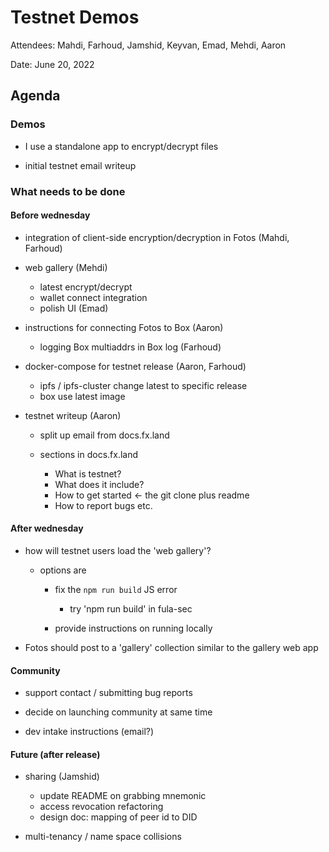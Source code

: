 # Testnet Demos

Attendees: Mahdi, Farhoud, Jamshid, Keyvan, Emad, Mehdi, Aaron

Date: June 20, 2022

## Agenda

### Demos

  * I use a standalone app to encrypt/decrypt files 

  * initial testnet email writeup

### What needs to be done

#### Before wednesday

* integration of client-side encryption/decryption in Fotos (Mahdi, Farhoud)

* web gallery (Mehdi)
  * latest encrypt/decrypt
  * wallet connect integration
  * polish UI (Emad)

* instructions for connecting Fotos to Box (Aaron)
  * logging Box multiaddrs in Box log (Farhoud)

* docker-compose for testnet release (Aaron, Farhoud)
  * ipfs / ipfs-cluster change latest to specific release
  * box use latest image

* testnet writeup  (Aaron)

  * split up email from docs.fx.land

  * sections in docs.fx.land
    * What is testnet?
    * What does it include?
    * How to get started <- the git clone plus readme
    * How to report bugs etc.

#### After wednesday

* how will testnet users load the 'web gallery'?

  * options are
    * fix the `npm run build` JS error

      * try 'npm run build' in fula-sec

    * provide instructions on running locally

* Fotos should post to a 'gallery' collection similar to the gallery web app

#### Community

* support contact / submitting bug reports

* decide on launching community at same time

* dev intake instructions (email?)


#### Future (after release)

  * sharing (Jamshid)
    * update README on grabbing mnemonic
    * access revocation refactoring
    * design doc: mapping of peer id to DID

  * multi-tenancy / name space collisions

